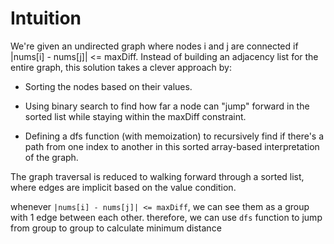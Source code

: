 # Intuition

We're given an undirected graph where nodes i and j are connected if |nums[i] - nums[j]| <= maxDiff. Instead of building an adjacency list for the entire graph, this solution takes a clever approach by:

- Sorting the nodes based on their values.

- Using binary search to find how far a node can "jump" forward in the sorted list while staying within the maxDiff constraint.

- Defining a dfs function (with memoization) to recursively find if there's a path from one index to another in this sorted array-based interpretation of the graph.

The graph traversal is reduced to walking forward through a sorted list, where edges are implicit based on the value condition.

whenever `|nums[i] - nums[j]| <= maxDiff`, we can see them as a group with 1 edge between each other.
therefore, we can use `dfs` function to jump from group to group to calculate minimum distance
